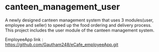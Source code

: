 # canteen_management_user

A newly designed canteen management system that uses 3 modules(user, employee and seller) to speed up the food ordering and delivery process.
This project includes the user module of the canteen management system. 

EmployeeApp link : https://github.com/Gautham248/eCafe_employeeApp.git
